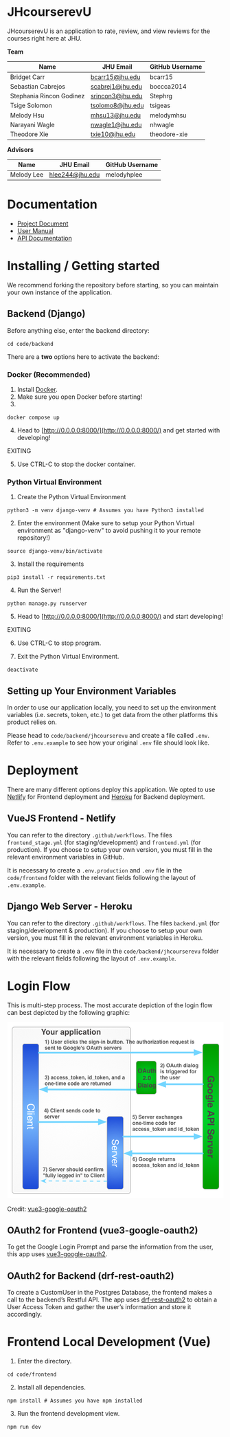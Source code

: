 # JHcourserevU

JHcourserevU is an application to rate, review, and view reviews for the courses right here at JHU.

**Team**

| Name                     | JHU Email        | GitHub Username |
| ------------------------ | ---------------- | --------------- |
| Bridget Carr             | bcarr15@jhu.edu  | bcarr15         |
| Sebastian Cabrejos       | scabrej1@jhu.edu | boccca2014      |
| Stephania Rincon Godinez | srincon3@jhu.edu | Stephrg         |
| Tsige Solomon            | tsolomo8@jhu.edu | tsigeas         |
| Melody Hsu               | mhsu13@jhu.edu   | melodymhsu      |
| Narayani Wagle           | nwagle1@jhu.edu  | nhwagle         |
| Theodore Xie             | txie10@jhu.edu   | theodore-xie    |

**Advisors**

| Name       | JHU Email       | GitHub Username |
| ---------- | --------------- | --------------- |
| Melody Lee | hlee244@jhu.edu | melodyhplee     |

# Documentation

- [Project Document](https://docs.google.com/document/d/1ERXfE-sJ2X_Asr5cXk-hHA5Ayl_FxULpkI7nzGDUnOM)
- [User Manual](https://cs421sp22-homework.github.io/project-team-08-random/)
- [API Documentation](https://cs421sp22-homework.github.io/project-team-08-random/)

# Installing / Getting started

We recommend forking the repository before starting, so you can maintain
your own instance of the application.

## Backend (Django)

Before anything else, enter the backend directory:

```shell
cd code/backend
```

There are a **two** options here to activate the backend:

### Docker (Recommended)

1. Install [Docker](https://www.docker.com/products/docker-desktop/).
2. Make sure you open Docker before starting!
3.

```shell
docker compose up
```

4. Head to [http://0.0.0.0:8000/](http://0.0.0.0:8000/) and get started with developing!

EXITING

5. Use CTRL-C to stop the docker container.

### Python Virtual Environment

1. Create the Python Virtual Environment

```shell
python3 -m venv django-venv # Assumes you have Python3 installed
```

2. Enter the environment (Make sure to setup your Python Virtual environment
   as "django-venv" to avoid pushing it to your remote repository!)

```
source django-venv/bin/activate
```

3. Install the requirements

```shell
pip3 install -r requirements.txt
```

4. Run the Server!

```shell
python manage.py runserver
```

5. Head to [http://0.0.0.0:8000/](http://0.0.0.0:8000/) and start developing!

EXITING

6. Use CTRL-C to stop program.

7. Exit the Python Virtual Environment.

```shell
deactivate
```

## Setting up Your Environment Variables

In order to use our application locally, you need to
set up the environment variables (i.e. secrets, token, etc.)
to get data from the other platforms this product relies on.

Please head to `code/backend/jhcourserevu` and create a file
called `.env`. Refer to `.env.example` to see how your original
`.env` file should look like.

# Deployment

There are many different options deploy this application.
We opted to use [Netlify](https://www.netlify.com/)
for Frontend deployment and [Heroku](https://www.heroku.com/)
for Backend deployment.

## VueJS Frontend - Netlify

You can refer to the directory `.github/workflows`. The
files `frontend_stage.yml` (for staging/development) and
`frontend.yml` (for production). If you choose to setup
your own version, you must fill in the relevant environment
variables in GitHub.

It is necessary to create a `.env.production` and `.env` file in
the `code/frontend` folder with the relevant fields following the
layout of `.env.example`.

## Django Web Server - Heroku

You can refer to the directory `.github/workflows`. The
files `backend.yml` (for staging/development & production).
If you choose to setup your own version, you must fill in the
relevant environment variables in Heroku.

It is necessary to create a `.env` file in the
`code/backend/jhcourserevu` folder with the relevant fields
following the layout of `.env.example`.

# Login Flow

This is multi-step process. The most accurate depiction of
the login flow can best depicted by the following graphic:

![image](/docs/files/vue3_login-flow.png)

Credit: [vue3-google-oauth2](https://github.com/guruahn/vue3-google-oauth2)

## OAuth2 for Frontend (vue3-google-oauth2)

To get the Google Login Prompt and parse the information from the user,
this app uses [vue3-google-oauth2](https://github.com/guruahn/vue3-google-oauth2).

## OAuth2 for Backend (drf-rest-oauth2)

To create a CustomUser in the Postgres Database, the frontend makes a
call to the backend’s Restful API. The app uses
[drf-rest-oauth2](https://github.com/wagnerdelima/drf-social-oauth2) to
obtain a User Access Token and gather the user’s information and store it
accordingly.

# Frontend Local Development (Vue)

1. Enter the directory.

```shell
cd code/frontend
```

2. Install all dependencies.

```shell
npm install # Assumes you have npm installed
```

3. Run the frontend development view.

```shell
npm run dev
```

<!--
You should include what is needed (e.g. all of the configurations) to set up the dev environment. For instance, global dependencies or any other tools (include download links), explaining what database (and version) has been used, etc. If there is any virtual environment, local server, ..., explain here.

Additionally, describe and show how to run the tests, explain your code style and show how to check it.

If your project needs some additional steps for the developer to build the project after some code changes, state them here. Moreover, give instructions on how to build and release a new version. In case there's some step you have to take that publishes this project to a server, it must be stated here. -->
